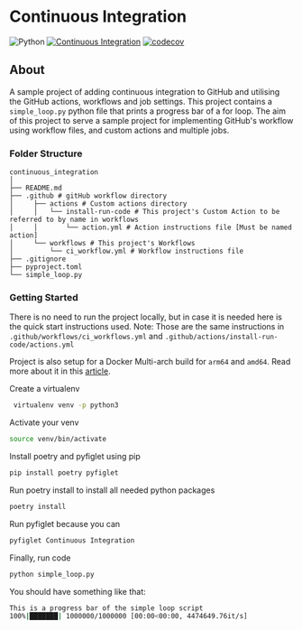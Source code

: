 # Continuous Integration
![Python](https://img.shields.io/badge/python-3670A0?style=for-the-badge&logo=python&logoColor=ffdd54)
[![Continuous Integration](https://github.com/ibrahimroshdy/continuous_integration/actions/workflows/ci_workflow.yml/badge.svg?branch=main)](https://github.com/ibrahimroshdy/continuous_integration/actions/workflows/ci_workflow.yml)
[![codecov](https://codecov.io/gh/ibrahimroshdy/continuous_integration/branch/main/graph/badge.svg?token=Y56VABDZA7)](https://codecov.io/gh/ibrahimroshdy/continuous_integration)

## About
A sample project of adding continuous integration
to GitHub and utilising the GitHub actions, workflows and job settings.
This project contains a `simple_loop.py` python file that prints a progress bar of a for loop.
The aim of this project to serve a sample project for implementing GitHub's
workflow using workflow files, and custom actions and multiple jobs.

### Folder Structure
```
continuous_integration
│
├── README.md
├── .github # gitHub workflow directory
│     ├── actions # Custom actions directory
│     │   └── install-run-code # This project's Custom Action to be referred to by name in workflows
│     │       └── action.yml # Action instructions file [Must be named action]
│     └── workflows # This project's Workflows
│         └── ci_workflow.yml # Workflow instructions file
├── .gitignore
├── pyproject.toml
└── simple_loop.py
```


### Getting Started

There is no need to run the project locally, but in case it is needed here is the quick start instructions used.
Note: Those are the same instructions in `.github/workflows/ci_workflows.yml` and `.github/actions/install-run-code/actions.yml`

Project is also setup for a Docker Multi-arch build for `arm64` and `amd64`. Read more about it in this [article](https://ibrahimroshdy.medium.com/how-to-build-your-docker-images-using-multi-arch-to-support-arm64-m1-macbook-6ebc42a47cd7).

Create a virtualenv
```bash
 virtualenv venv -p python3
```

Activate your venv
```bash
source venv/bin/activate
```

Install poetry and pyfiglet using pip
```bash
pip install poetry pyfiglet
```

Run poetry install to install all needed python packages
```bash
poetry install
```

Run pyfiglet because you can
```bash
pyfiglet Continuous Integration
```

Finally, run code
```bash
python simple_loop.py
```

You should have something like that:

```bash
This is a progress bar of the simple loop script
100%|███████| 1000000/1000000 [00:00<00:00, 4474649.76it/s]
```
